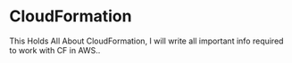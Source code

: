 # CloudFormation
This Holds All About CloudFormation, I will write all important info required to work with CF in AWS..
